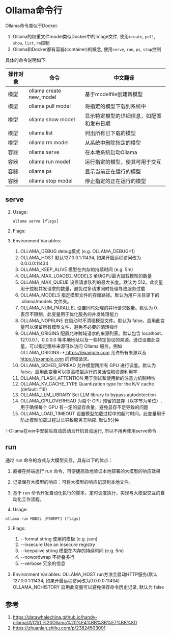 
# Ollama命令行

Ollama命令类似于Docker.
1. Ollama的权重文件model类似Docker中的Image文件, 使用`create`, `pull`, `show`, `list`, `rm`控制
2. Ollama和Docker都有容器(container)的概念, 使用`serve`, `run`, `ps`, `stop`控制

具体的命令说明如下:

操作对象|命令|中文翻译|
|---- | ---- | ---- |
|模型|ollama create new_model|基于modelfile创建新模型|
|模型|ollama pull model|将指定的模型下载到系统中|
|模型|ollama show model|显示特定模型的详细信息，如配置和发布日期|
|模型|ollama list|列出所有已下载的模型|
|模型|ollama rm model|从系统中删除指定的模型| 
|容器|ollama serve|在本地系统启动Ollama|
|容器|ollama run model|运行指定的模型，使其可用于交互|
|容器|ollama ps|显示当前正在运行的模型|
|容器|ollama stop model|停止指定的正在运行的模型|



## serve


1. Usage:
  
    `ollama serve [flags]`

2. Flags: 

3. Environment Variables:
    1. OLLAMA_DEBUG               debug模式 (e.g. OLLAMA_DEBUG=1)
    2. OLLAMA_HOST                默认127.0.0.1:11434, 如果开启远程访问改为0.0.0.0:11434
    3. OLLAMA_KEEP_ALIVE          模型在内存的持续时间 (e.g. 5m)
    4. OLLAMA_MAX_LOADED_MODELS   单块GPU最大加载模型的数量
    5. OLLAMA_MAX_QUEUE           设置请求队列的最大长度。默认为 512。此变量用于控制并发请求的数量，避免过多请求同时处理导致服务过载
    6. OLLAMA_MODELS              指定模型文件的存储路径。默认为用户主目录下的 .ollama/models 文件夹。
    7. OLLAMA_NUM_PARALLEL       设置同时处理的并行请求数量。默认为 0，表示不限制。此变量用于优化服务的并发处理能力
    8. OLLAMA_NOPRUNE            在启动时不清理模型文件。默认为 false。启用此变量可以保留所有模型文件，避免不必要的清理操作
    9. OLLAMA_ORIGINS            配置允许跨域请求的来源列表。默认包含 localhost、127.0.0.1、0.0.0.0 等本地地址以及一些特定协议的来源。通过设置此变量，可以指定哪些来源可以访问 Ollama 服务，例如 OLLAMA_ORIGINS=*,https://example.com 允许所有来源以及 https://example.com 的跨域请求。
    10. OLLAMA_SCHED_SPREAD       允许模型跨所有 GPU 进行调度。默认为 false。启用此变量可以提高模型运行的灵活性和资源利用率
    11. OLLAMA_FLASH_ATTENTION    用于测试和使用新的注意力机制特性
    12. OLLAMA_KV_CACHE_TYPE       Quantization type for the K/V cache (default: f16)
    13. OLLAMA_LLM_LIBRARY         Set LLM library to bypass autodetection
    14. OLLAMA_GPU_OVERHEAD        为每个 GPU 预留的显存（以字节为单位）, 用于确保每个 GPU 有一定的显存余量，避免显存不足导致的问题
    15. OLLAMA_LOAD_TIMEOUT        设置模型加载过程中的超时时间。此变量用于防止模型加载过程过长导致服务无响应. 默认5分钟


✨Ollama在win中安装后自动启动且开机自动运行, 所以不用再使用serve命令



## run
通过 run 命令的方式与大模型交互，具有以下的优点：

1. 直接在终端运行 run 命令，可便捷高效地验证本地部署的大模型的响应效果
2. 记录保存大模型的响应：可将大模型的响应记录到本地文件。
3. 基于 run 命令开发自动化执行的脚本，定时调度执行，实现与大模型交互的自动化工作流程。





1. Usage:
  
  `ollama run MODEL [PROMPT] [flags]`

2. Flags:
    1. --format string     使用的模板 (e.g. json)
    2. --insecure           Use an insecure registry
    3. --keepalive string   模型在内存的持续时间 (e.g. 5m)
    4. --nowordwrap         不折叠多行
    5. --verbose            冗余的信息

2. Environment Variables:
    OLLAMA_HOST            run方法会启动HTTP服务(默认127.0.0.1:11434, 如果开启远程访问改为0.0.0.0:11434)
    OLLAMA_NOHISTORY       启用此变量可以避免保存命令历史记录, 默认为 false














## 参考
1. https://datawhalechina.github.io/handy-ollama/#/C1/1.%20Ollama%20%E4%BB%8B%E7%BB%8D
2. https://zhuanlan.zhihu.com/p/23824503091